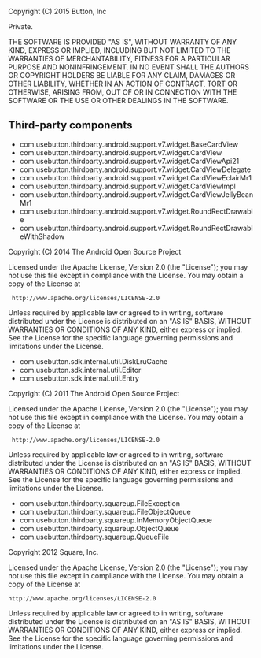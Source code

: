 Copyright (C) 2015 Button, Inc

Private.

THE SOFTWARE IS PROVIDED "AS IS", WITHOUT WARRANTY OF ANY KIND, EXPRESS OR
IMPLIED, INCLUDING BUT NOT LIMITED TO THE WARRANTIES OF MERCHANTABILITY,
FITNESS FOR A PARTICULAR PURPOSE AND NONINFRINGEMENT. IN NO EVENT SHALL THE
AUTHORS OR COPYRIGHT HOLDERS BE LIABLE FOR ANY CLAIM, DAMAGES OR OTHER
LIABILITY, WHETHER IN AN ACTION OF CONTRACT, TORT OR OTHERWISE, ARISING FROM,
OUT OF OR IN CONNECTION WITH THE SOFTWARE OR THE USE OR OTHER DEALINGS IN
THE SOFTWARE.

## Third-party components

* com.usebutton.thirdparty.android.support.v7.widget.BaseCardView
* com.usebutton.thirdparty.android.support.v7.widget.CardView
* com.usebutton.thirdparty.android.support.v7.widget.CardViewApi21
* com.usebutton.thirdparty.android.support.v7.widget.CardViewDelegate
* com.usebutton.thirdparty.android.support.v7.widget.CardViewEclairMr1
* com.usebutton.thirdparty.android.support.v7.widget.CardViewImpl
* com.usebutton.thirdparty.android.support.v7.widget.CardViewJellyBeanMr1
* com.usebutton.thirdparty.android.support.v7.widget.RoundRectDrawable
* com.usebutton.thirdparty.android.support.v7.widget.RoundRectDrawableWithShadow

Copyright (C) 2014 The Android Open Source Project

Licensed under the Apache License, Version 2.0 (the "License");
you may not use this file except in compliance with the License.
You may obtain a copy of the License at

     http://www.apache.org/licenses/LICENSE-2.0

Unless required by applicable law or agreed to in writing, software
distributed under the License is distributed on an "AS IS" BASIS,
WITHOUT WARRANTIES OR CONDITIONS OF ANY KIND, either express or implied.
See the License for the specific language governing permissions and
limitations under the License.

 * com.usebutton.sdk.internal.util.DiskLruCache
 * com.usebutton.sdk.internal.util.Editor
 * com.usebutton.sdk.internal.util.Entry

Copyright (C) 2011 The Android Open Source Project

Licensed under the Apache License, Version 2.0 (the "License");
you may not use this file except in compliance with the License.
You may obtain a copy of the License at

     http://www.apache.org/licenses/LICENSE-2.0

Unless required by applicable law or agreed to in writing, software
distributed under the License is distributed on an "AS IS" BASIS,
WITHOUT WARRANTIES OR CONDITIONS OF ANY KIND, either express or implied.
See the License for the specific language governing permissions and
limitations under the License.

* com.usebutton.thirdparty.squareup.FileException
* com.usebutton.thirdparty.squareup.FileObjectQueue
* com.usebutton.thirdparty.squareup.InMemoryObjectQueue
* com.usebutton.thirdparty.squareup.ObjectQueue
* com.usebutton.thirdparty.squareup.QueueFile

Copyright 2012 Square, Inc.

Licensed under the Apache License, Version 2.0 (the "License");
you may not use this file except in compliance with the License.
You may obtain a copy of the License at

    http://www.apache.org/licenses/LICENSE-2.0

Unless required by applicable law or agreed to in writing, software
distributed under the License is distributed on an "AS IS" BASIS,
WITHOUT WARRANTIES OR CONDITIONS OF ANY KIND, either express or implied.
See the License for the specific language governing permissions and
limitations under the License.
